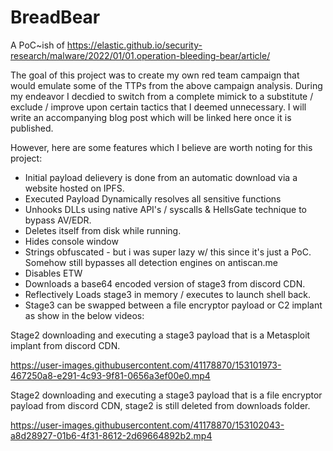 # BreadBear
A PoC~ish of https://elastic.github.io/security-research/malware/2022/01/01.operation-bleeding-bear/article/

The goal of this project was to create my own red team campaign that would emulate some of the TTPs from the above campaign analysis.
During my endeavor I decdied to switch from a complete mimick to a substitute / exclude / improve upon certain tactics that I deemed unnecessary.
I will write an accompanying blog post which will be linked here once it is published.

However, here are some features which I believe are worth noting for this project:
- Initial payload delievery is done from an automatic download via a website hosted on IPFS.
- Executed Payload Dynamically resolves all sensitive functions
- Unhooks DLLs using native API's / syscalls & HellsGate technique to bypass AV/EDR.
- Deletes itself from disk while running.
- Hides console window
- Strings obfuscated - but i was super lazy w/ this since it's just a PoC. Somehow still bypasses all detection engines on antiscan.me
- Disables ETW
- Downloads a base64 encoded version of stage3 from discord CDN.
- Reflectively Loads stage3 in memory / executes to launch shell back.
- Stage3 can be swapped between a file encryptor payload or C2 implant as show in the below videos:

Stage2 downloading and executing a stage3 payload that is a Metasploit implant from discord CDN.

https://user-images.githubusercontent.com/41178870/153101973-467250a8-e291-4c93-9f81-0656a3ef00e0.mp4

Stage2 downloading and executing a stage3 payload that is a file encryptor payload from discord CDN, stage2 is still deleted from downloads folder.

https://user-images.githubusercontent.com/41178870/153102043-a8d28927-01b6-4f31-8612-2d69664892b2.mp4

